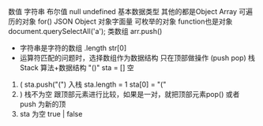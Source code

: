 数值 字符串 布尔值 null undefined 基本数据类型
其他的都是Object   Array 可遍历的对象 for()
JSON Object 对象字面量 可枚举的对象
function也是对象
document.querySelectAll('a');  类数组
arr.push()
- 字符串是字符的数组
   .length str[0]
- 运算符匹配的问题时，选择数组作为数据结构
   只在顶部做操作 (push pop)   栈Stack
   算法+数据结构 "()"
   sta = [] 空
1.   (   sta.push("(") 入栈     sta.length = 1  sta[0] = "("
2.   )   栈不为空 跟顶部元素进行比较，如果是一对，就把顶部元素pop()    或者 push 为新的顶
3.   sta 为空  true | false